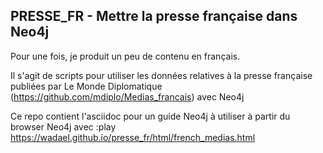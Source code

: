 
## PRESSE_FR - Mettre la presse française dans Neo4j

Pour une fois, je produit un peu de contenu en français.

Il s'agit de scripts pour utiliser les données relatives à la presse française publiées par Le Monde Diplomatique (https://github.com/mdiplo/Medias_francais) avec Neo4j

Ce repo contient l'asciidoc pour un guide Neo4j à utiliser à partir du browser Neo4j avec :play https://wadael.github.io/presse_fr/html/french_medias.html
